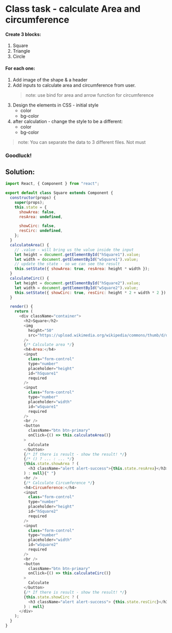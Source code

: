 # Class task - calculate Area and circumference

#### Create 3 blocks:

1. Square
2. Triangle
3. Circle

#### For each one:

1. Add image of the shape & a header
2. Add inputs to calculate area and circumference from user.
   > note: use bind for area and arrow function for circumference
3. Design the elements in CSS - initial style
   - color
   - bg-color
4. after calculation - change the style to be a different:
   - color
   - bg-color

> note: You can separate the data to 3 different files. Not must

### Goodluck!

## Solution:

```js
import React, { Component } from "react";

export default class Square extends Component {
  constructor(props) {
    super(props);
    this.state = {
      showArea: false,
      resArea: undefined,

      showCirc: false,
      resCirc: undefined,
    };
  }
  calculateArea() {
    // .value - will bring us the value inside the input
    let height = document.getElementById("hSquare1").value;
    let width = document.getElementById("wSquare1").value;
    // update the state - so we can see the result
    this.setState({ showArea: true, resArea: height * width });
  }
  calculateCirc() {
    let height = document.getElementById("hSquare2").value;
    let width = document.getElementById("wSquare2").value;
    this.setState({ showCirc: true, resCirc: height * 2 + width * 2 });
  }

  render() {
    return (
      <div className="container">
        <h2>Square</h2>
        <img
          height="50"
          src="https://upload.wikimedia.org/wikipedia/commons/thumb/d/dd/Square_-_black_simple.svg/800px-Square_-_black_simple.svg.png"
        />
        {/* Calculate area */}
        <h4>Area:</h4>
        <input
          class="form-control"
          type="number"
          placeholder="height"
          id="hSquare1"
          required
        />
        <input
          class="form-control"
          type="number"
          placeholder="width"
          id="wSquare1"
          required
        />
        <br />
        <button
          className="btn btn-primary"
          onClick={() => this.calculateArea()}
        >
          Calculate
        </button>
        {/* If there is result - show the result! */}
        {/* () ? ... : ... */}
        {this.state.showArea ? (
          <h3 className="alert alert-success">{this.state.resArea}</h3>
        ) : null}{" "}
        <hr />
        {/* Calculate Circumference */}
        <h4>Circumference:</h4>
        <input
          class="form-control"
          type="number"
          placeholder="height"
          id="hSquare2"
          required
        />
        <input
          class="form-control"
          type="number"
          placeholder="width"
          id="wSquare2"
          required
        />
        <br />
        <button
          className="btn btn-primary"
          onClick={() => this.calculateCirc()}
        >
          Calculate
        </button>
        {/* If there is result - show the result! */}
        {this.state.showCirc ? (
          <h3 className="alert alert-success"> {this.state.resCirc}</h3>
        ) : null}
      </div>
    );
  }
}
```
